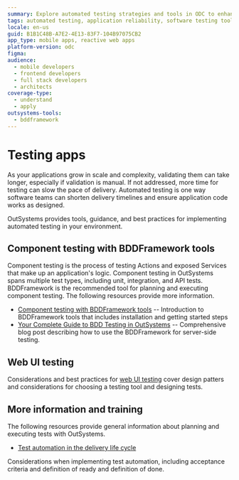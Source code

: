 ```yaml
---
summary: Explore automated testing strategies and tools in ODC to enhance application delivery and reliability.
tags: automated testing, application reliability, software testing tools, testing best practices, bddframework
locale: en-us
guid: B1B1C48B-A7E2-4E13-83F7-104B97075CB2
app_type: mobile apps, reactive web apps
platform-version: odc
figma:
audience:
  - mobile developers
  - frontend developers
  - full stack developers
  - architects
coverage-type:
  - understand
  - apply
outsystems-tools:
  - bddframework
---
```


# Testing apps

As your applications grow in scale and complexity, validating them can take longer, especially if validation is manual. If not addressed, more time for testing can slow the pace of delivery. Automated testing is one way software teams can shorten delivery timelines and ensure application code works as designed.

OutSystems provides tools, guidance, and best practices for implementing automated testing in your environment.

## Component testing with BDDFramework tools

Component testing is the process of testing Actions and exposed Services that make up an application's logic. Component testing in OutSystems spans multiple test types, including unit, integration, and API tests. BDDFramework is the recommended tool for planning and executing component testing. The following resources provide more information.

* [Component testing with BDDFramework tools](testing-bdd-framework.md) -- Introduction to BDDFramework tools that includes installation and getting started steps
* [Your Complete Guide to BDD Testing in OutSystems](https://www.outsystems.com/blog/posts/bdd-testing/) -- Comprehensive blog post describing how to use the BDDFramework for server-side testing.

## Web UI testing

Considerations and best practices for [web UI testing](automated-testing/web-ui-testing.md) cover design patters and considerations for choosing a testing tool and designing tests.

## More information and training

The following resources provide general information about planning and executing tests with OutSystems.

* [Test automation in the delivery life cycle](test-automation-in-delivery-lifecycle.md)

Considerations when implementing test automation, including acceptance criteria and definition of ready and definition of done.
